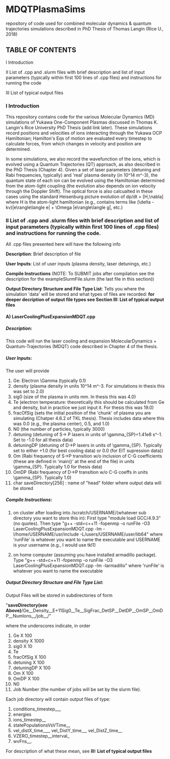 # MDQTPlasmaSims
repository of code used for combined molecular dynamics &amp; quantum trajectories simulations described in PhD Thesis of Thomas Langin (Rice U., 2018)

## TABLE OF CONTENTS

I Introduction

II List of .cpp and .slurm files with brief description and list of input parameters (typically within first 100 lines of .cpp files) and instructions for running the code

III List of typical output files

### I Introduction

This repository contains code for the various Molecular Dynamics (MD) simulations of Yukawa One-Component Plasmas discussed in Thomas K. Langin's Rice University PhD Thesis (add link later).  These simulations record positions and velocities of ions interacting through the Yukawa OCP Hamiltonian; Hamilton's Eqs of motion are evaluated every timestep to calculate forces, from which changes in velocity and position are determined.  

In some simulations, we also record the wavefunction of the ions, which is evolved using a Quantum Trajectories (QT) approach, as also described in the PhD Thesis (Chapter 4).  Given a set of laser parameters (detuning and Rabi frequencies, typically) and 'real' plasma density (in 10^14 m^-3), the quantum state of each ion can be evolved using the Hamiltonian determined from the atom-light coupling (the evolution also depends on ion velocity through the Doppler Shift).  The optical force is also calcualted in these cases using the standard Heisenburg picture evolution of dp/dt = [H,\nabla] where H is the atom-light hamiltonian (e.g., contains terms like (\delta - kv)|e\rangle\langle e| + \Omega |e\rangle\langle g|, etc.)

### II List of .cpp and .slurm files with brief description and list of input parameters (typically within first 100 lines of .cpp files) and instructions for running the code.

All .cpp files presented here will have the following info

**Description**: Brief description of file

**User Inputs**: List of user inputs (plasma density, laser detunings, etc.)

**Compile Instructions** (NOTE: To SUBMIT jobs after compilation see the description for the exampleSlurmFile.slurm (the last file in this section))

**Output Directory Structure and File Type List**: Tells you where the simulation 'data' will be stored and what types of files are recorded: **for deeper decription of output file types see Section III: List of typical output files**

#### A) LaserCoolingPlusExpansionMDQT.cpp

##### Description: 

This code will run the laser cooling and expansion MolecularDynamics + Quantum-Trajectories (MDQT) code described in Chapter 4 of the thesis.  

##### User Inputs: 

The user will provide

1) Ge: Electron \Gamma (typically 0.1)
2) density (plasma density in units 10^14 m^-3.  For simulations in thesis this was set to 2.0)
3) sig0 (size of the plasma in units mm.  In thesis this was 4.0)
4) Te (electron temperature: theoretically this should be calculated from Ge and density, but in practice we just input it.  For thesis this was 19.0)
5) fracOfSig (sets the initial position of the 'chunk' of plasma you are simulating (Chatper 4.6.2 of TKL thesis).  Thesis includes data where this was 0.0 (e.g., the plasma center), 0.5, and 1.0)
6) N0 (the number of particles, typically 3000)
7) detuning (detuning of S-> P lasers in units of \gamma_{SP}=1.41e8 s^-1.  Set to -1.0 for all thesis data)
8) detuningDP (detuning of D->P lasers in units of \gamma_{SP}.  Typically set to either +1.0 (for best cooling data) or 0.0 (for EIT supression data))
9) Om (Rabi frequency of S->P transition w/o inclusion of C-G coefficients (these are defined in 'main()' at the end of the file) in units \gamma_{SP}.  Typically 1.0 for thesis data)
10) OmDP (Rabi frequency of D->P transition w/o C-G coeffs in units \gamma_{SP}.  Typically 1.0)
11) char saveDirectory[256] : name of "head" folder where output data will be stored

##### Compile Instructions:

1) on cluster after loading into /scratch/USERNAME/(whatever sub directory you want to store this in): First type "module load GCC/4.9.3" (no quotes).  Then type "g++ -std=c++11 -fopenmp -o runFile -O3 LaserCoolingPlusExpansionMDQT.cpp -lm -I/home/USERNAME/usr/include -L/users/USERNAME/user/lib64" where 'runFile' is whatever you want to name the executable and USERNAME is your username (e.g., I would use tkl1)

2) on home computer (assuming you have installed armadillo package).  Type "g++ -std=c++11 -fopenmp -o runFile -O3 LaserCoolingPlusExpansionMDQT.cpp -lm -larmadillo" where 'runFile' is whatever you want to name the executable

##### Output Directory Structure and File Type List: 

Output Files will be stored in subdirectories of form 

"**saveDirectory(see Above)**/Ge__Density__E+11Sig0__Te__SigFrac_DetSP__DetDP__OmSP__OmDP__NumIons__/job__/"

where the underscores indicate, in order

1) Ge X 100
2) density X 1000
3) sig0 X 10
4) Te
5) fracOfSig X 100
6) detuning X 100
7) detuningDP X 100
8) Om X 100
9) OmDP X 100
10) N0
11) Job Number (the number of jobs will be set by the slurm file).

Each job directory will contain output files of type: 

1) conditions_timestep___
2) energies
3) ions_timestep__
4) statePopulationsVsVTime__
5) vel_distX_time___, vel_DistY_time__, vel_DistZ_time__ 
6) VZERO_timestep__interval_
7) wvFns__.  

For description of what these mean, see **III: List of typical output files**

